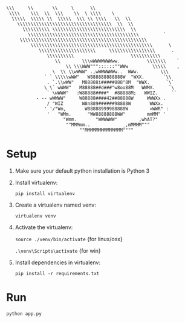 <code>
\\\     \\       \\     \      \\
 \\\\    \\\  \\  \\\    \\  \ \\\\    \
  \\\\\  \\\\\ \\  \\\\\  \\\ \\ \\\\   \\  \\
    \\\\\\\\\\\\\\\\\\\\\\\\\\\\\\\\\\\  \\  \\
      \\\\\\\\\\ \\\\\\\\\\\\\\\\\\\\\\\\\\\  \\
        \\\\\\\\\\\\\\\\\\\\\\\\\\\\\\\\\\\\\\\\\         `
     \\\\\\\\\\\\\\\\\\\\\\\\\\\\\\\\\\\\\\\\\\\\\\\
         \\\\\\\\\\\\\\\\\\\\\\\\\\\\\\\\\\\\\\\\\\\\\      \
            \\\\\\\\\\\\\\\\\\\\\     \\\\\\\\\\\\\\\\\      .
               \\\\\\\\\\                     \\\\\\\\\\\
                  \\        \\\wWWWWWWWww.          \\\\\\\    `
                      \\ \\\WWW"""::::::""WWw         \\\\\    ,
                 \  \\ \\wWWW" .,wWWWWWWw..  WWw.        \\\
              ` ` \\\\\wWW"   W888888888888W  "WXX.       `\\
               . `.\\wWW"   M88888i#####888"8M  "WWX.      `\`
              \ \` wWWW"   M88888##d###"w8oo88M   WWMX.     `\
               ` \wWWW"   :W88888####*  #88888M;   WWIZ.     ``
           - -- wWWWW"     W88888####42##88888W     WWWXx .
               / "WIZ       W8n889######98888W       WWXx.
              ' '/"Wm,       W88888999988888W        >WWR" :
               '   "WMm.      "WW88888888WW"        mmMM" '
                     "Wmm.       "WWWWWW"        ,whAT?"
                      ""MMMmm..            _,mMMMM"""
                           ""MMMMMMMMMMMMMM""""
</code>




# Setup
1. Make sure your default python installation is Python 3

2. Install virtualenv:

	<code>pip install virtualenv</code>

3. Create a virtualenv named venv:

	<code>virtualenv venv</code>

4. Activate the virtualenv:

	<code>source ./venv/bin/activate</code> {for linux/osx}

	<code>.\venv\Scripts\activate</code> {for win}

5. Install dependencies in virtualenv:

	<code>pip install -r requirements.txt</code>

# Run
 <code>python app.py</code>